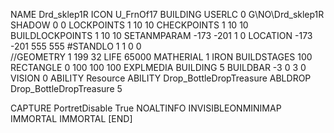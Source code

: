 NAME  Drd_sklep1R
ICON U_FrnOf17
BUILDING
USERLC 0 G\NO\Drd_sklep1R  SHADOW 0 0
LOCKPOINTS       1 10 10
CHECKPOINTS      1 10 10
BUILDLOCKPOINTS  1 10 10
SETANMPARAM -173 -201 1 0
LOCATION -173 -201 555 555
#STANDLO    1 1 0 0     
//GEOMETRY 1 199 32
LIFE     65000
MATHERIAL 1 IRON
BUILDSTAGES 100
RECTANGLE    0 100 100 100
EXPLMEDIA BUILDING 5
BUILDBAR -3 0 3 0
VISION 0
ABILITY Resource
ABILITY Drop_BottleDropTreasure
ABLDROP Drop_BottleDropTreasure 5

CAPTURE
PortretDisable True
NOALTINFO
INVISIBLEONMINIMAP
IMMORTAL
IMMORTAL
[END]
